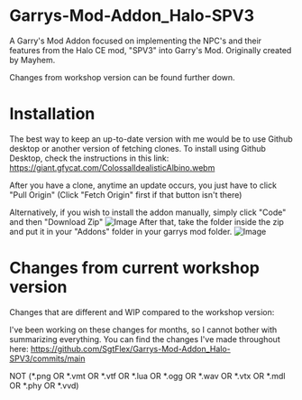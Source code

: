 # Garrys-Mod-Addon_Halo-SPV3
 A Garry's Mod Addon focused on implementing the NPC's and their features from the Halo CE mod, "SPV3" into Garry's Mod. Originally created by Mayhem.
 
 Changes from workshop version can be found further down.

# Installation
The best way to keep an up-to-date version with me would be to use Github desktop or another version of fetching clones. To install using Github Desktop, check the instructions in this link: https://giant.gfycat.com/ColossalIdealisticAlbino.webm

After you have a clone, anytime an update occurs, you just have to click "Pull Origin" (Click "Fetch Origin" first if that button isn't there)

 Alternatively, if you wish to install the addon manually, simply click "Code" and then "Download Zip"
![Image](https://i.imgur.com/ctkLnSD.png)
After that, take the folder inside the zip and put it in your "Addons" folder in your garrys mod folder.
![Image](https://i.imgur.com/YOMBLXU.png)

# Changes from current workshop version
Changes that are different and WIP compared to the workshop version:

I've been working on these changes for months, so I cannot bother with summarizing everything. You can find the changes I've made throughout here: https://github.com/SgtFlex/Garrys-Mod-Addon_Halo-SPV3/commits/main

NOT (*.png OR *.vmt OR *.vtf OR *.lua OR *.ogg OR *.wav OR *.vtx OR *.mdl OR *.phy OR *.vvd)
